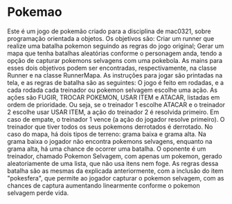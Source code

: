 # Pokemao
Este é um jogo de pokemão criado para a disciplina de mac0321, sobre programação orientada a objetos.
Os objetivos são:
Criar um runner que realize uma batalha pokemon seguindo as regras do jogo original;
Gerar um mapa que tenha batalhas aleatórias conforme o personagem anda, tendo a opção de capturar pokemons selvagens com uma pokebola.
As mains para esses dois objetivos podem ser encontradas, respectivamente, na classe Runner e na classe RunnerMapa.
As instruções para jogar são printadas na tela, e as regras de batalha são as seguintes:
O jogo é feito em rodadas, e a cada rodada cada treinador ou pokemon selvagem escolhe uma ação. As ações são FUGIR, TROCAR POKEMON, USAR ITEM e ATACAR, listadas em ordem de prioridade. Ou seja, se o treinador 1 escolhe ATACAR e o treinador 2 escolhe usar USAR ITEM, a ação do treinador 2 é resolvida primeiro. Em caso de empate, o treinador 1 vence (a ação do jogador resolve primeiro). O treinador que tiver todos os seus pokemons derrotados é derrotado.
No caso do mapa, há dois tipos de terreno: grama baixa e grama alta. Na grama baixa o jogador não encontra pokemons selvagens, enquanto na grama alta, há uma chance de ocorrer uma batalha. O oponente é um treinador, chamado Pokemon Selvagem, com apenas um pokemon, gerado aleatoriamente de uma lista, que não usa itens nem foge. As regras dessa batalha são as mesmas da explicada anteriormente, com a inclusão do item "pokesfera", que permite ao jogador capturar o pokemon selvagem, com as chances de captura aumentando linearmente conforme o pokemon selvagem perde vida.
